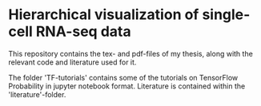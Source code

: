 # Hierarchical visualization of single-cell RNA-seq data

This repository contains the tex- and pdf-files of my thesis, along with 
the relevant code and literature used for it. 

The folder 'TF-tutorials' contains some of the tutorials on TensorFlow 
Probability in jupyter notebook format. Literature is contained within 
the 'literature'-folder.
